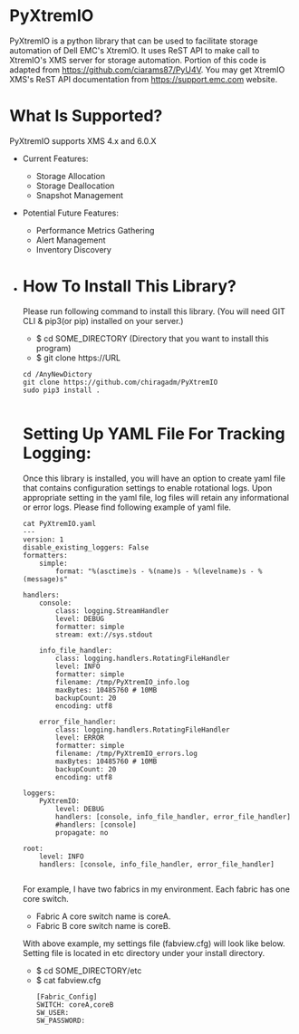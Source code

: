 # PyXtremIO
PyXtremIO is a python library that can be used to facilitate storage automation of Dell EMC's XtremIO. It uses ReST API to make call to XtremIO's XMS server for storage automation. Portion of this code is adapted from https://github.com/ciarams87/PyU4V. You may get XtremIO XMS's ReST API documentation from https://support.emc.com website.  

# What Is Supported?
PyXtremIO supports XMS 4.x and 6.0.X
* Current Features:
  * Storage Allocation
  * Storage Deallocation
  * Snapshot Management
* Potential Future Features:
  * Performance Metrics Gathering
  * Alert Management
  * Inventory Discovery

 
* # How To Install This Library?
  Please run following command to install this library. (You will need GIT CLI & pip3(or pip) installed on your server.)
  * $ cd SOME_DIRECTORY (Directory that you want to install this program)
  * $ git clone https://URL
  ```
  cd /AnyNewDictory
  git clone https://github.com/chiragadm/PyXtremIO
  sudo pip3 install .
    
  ```

  # Setting Up YAML File For Tracking Logging:
  Once this library is installed, you will have an option to create yaml file that contains configuration settings to enable rotational logs. Upon appropriate setting in the yaml file, log files will retain any informational or error logs.
  Please find following example of yaml file.
  ```
  cat PyXtremIO.yaml
  ---
  version: 1
  disable_existing_loggers: False
  formatters:
      simple:
          format: "%(asctime)s - %(name)s - %(levelname)s - %(message)s"
  
  handlers:
      console:
          class: logging.StreamHandler
          level: DEBUG
          formatter: simple
          stream: ext://sys.stdout
  
      info_file_handler:
          class: logging.handlers.RotatingFileHandler
          level: INFO
          formatter: simple
          filename: /tmp/PyXtremIO_info.log
          maxBytes: 10485760 # 10MB
          backupCount: 20
          encoding: utf8
  
      error_file_handler:
          class: logging.handlers.RotatingFileHandler
          level: ERROR
          formatter: simple
          filename: /tmp/PyXtremIO_errors.log
          maxBytes: 10485760 # 10MB
          backupCount: 20
          encoding: utf8
  
  loggers:
      PyXtremIO:
          level: DEBUG
          handlers: [console, info_file_handler, error_file_handler]
          #handlers: [console]
          propagate: no
  
  root:
      level: INFO
      handlers: [console, info_file_handler, error_file_handler]
    
  ```
  
  For example, I have two fabrics in my environment. Each fabric has one core switch. 
  * Fabric A core switch name is coreA.
  * Fabric B core switch name is coreB.
  
  With above example, my settings file (fabview.cfg) will look like below.
  Setting file is located in etc directory under your install directory.
  * $ cd SOME_DIRECTORY/etc
  * $ cat fabview.cfg
    ```
    [Fabric_Config]
    SWITCH: coreA,coreB
    SW_USER:
    SW_PASSWORD:
    ```